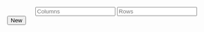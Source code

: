 <div style="text-align: center">
  <input id="numCols" type="text" placeholder="Columns" />
  <input id="numRows" type="text" placeholder="Rows" />
</div>
<div class="button-container-div">
  <button class="button" id="refresh-button">New</button>
 </div>

<div id="table-container"></div>

<script>


const tableContainer = document.getElementById("table-container");

// Generate a button
const generateButton = document.getElementById('refresh-button');

// Create a brand new table every time clicked
function newTable() {
  let numCols = document.getElementById("numCols").value;
  let numRows = document.getElementById("numRows").value;

  fetch(`https://music.nighthawkcoders.tk/api/lightboard/${numRows}/${numCols}`)
    .then(data => data.json())
    .then(data => {
      // Clear the table container
        const table = document.createElement('table');
        table.style.width = '50%';
        table.style.margin = '0 auto';


        let currentRow;
        for (const { row, column, light } of data) {
        if (row !== currentRow) {
            currentRow = row;
            const tr = document.createElement('tr');
            table.appendChild(tr);
        }

        // Make a cell with RGB color input
        const td = document.createElement('td');
        td.style.backgroundColor = `rgb(${light.red}, ${light.green}, ${light.blue})`;

        // brightness level text color
        const brightness = (light.red * 299 + light.green * 587 + light.blue * 114) / 1000;
        if (brightness < 128) {
          td.style.color = 'white';
        } else {
          td.style.color = 'black';
        }

        // Box text style
        td.innerText = `#${light.red.toString(16).padStart(2, '0')}${light.green.toString(16).padStart(2, '0')}${light.blue.toString(16).padStart(2, '0')}`;
        table.lastElementChild.appendChild(td);
      }

    tableContainer.appendChild(table);

    });
}

generateButton.addEventListener('click', newTable);


</script>